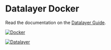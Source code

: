 # Datalayer Docker

Read the documentation on the [Datalayer Guide](http://platform.datalayer.io/guide/docker).

[![Docker](http://platform.datalayer.io/ext/images/docker-logo-small.png)](https://www.docker.com/)

[![Datalayer](http://platform.datalayer.io/ext/images/logo_horizontal_072ppi.png)](http://datalayer.io)
